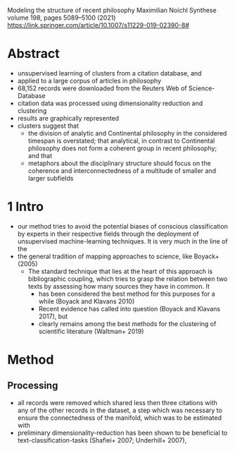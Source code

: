 Modeling the structure of recent philosophy
Maximilian Noichl
Synthese volume 198, pages 5089–5100 (2021)
https://link.springer.com/article/10.1007/s11229-019-02390-8#

# Abstract

* unsupervised learning of clusters from a citation database, and
* applied to a large corpus of articles in philosophy
* 68,152 records were downloaded from the Reuters Web of Science-Database
* citation data was processed using dimensionality reduction and clustering
* results are graphically represented
* clusters suggest that
  * the division of analytic and Continental philosophy in the considered
    timespan is overstated; that analytical, in contrast to Continental
    philosophy does not form a coherent group in recent philosophy; and that
  * metaphors about the disciplinary structure should focus on the coherence
    and interconnectedness of a multitude of smaller and larger subfields

# 1 Intro

* our method tries to avoid the potential biases of conscious classification by
  experts in their respective fields through the deployment of unsupervised
  machine-learning techniques. It is very much in the line of the
* the general tradition of mapping approaches to science, like Boyack+ (2005)
  * The standard technique that lies at the heart of this approach is
    bibliographic coupling, which tries to grasp the relation between two texts
    by assessing how many sources they have in common. It
    * has been considered the best method for this purposes for a while
      (Boyack and Klavans 2010)
    * Recent evidence has called into question (Boyack and Klavans 2017), but
    * clearly remains among the best methods for the clustering of scientific
      literature (Waltman+ 2019)

# Method

## Processing

* all records were removed which shared less then three citations with any of
  the other records in the dataset, a step which was necessary
  to ensure the connectedness of the manifold, which was to be estimated with
* preliminary dimensionality-reduction has been shown to be beneficial to
  text-classification-tasks (Shafiei+ 2007; Underhill+ 2007),
